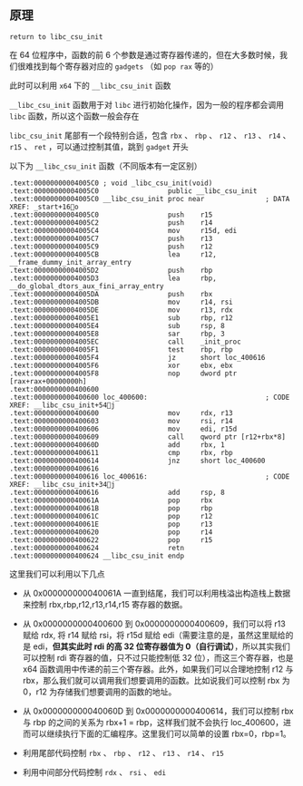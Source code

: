 ## 原理

`return to libc_csu_init`

在 64 位程序中，函数的前 6 个参数是通过寄存器传递的，但在大多数时候，我们很难找到每个寄存器对应的 `gadgets` （如 `pop rax` 等的）

此时可以利用 `x64` 下的 `__libc_csu_init` 函数

`__libc_csu_init` 函数用于对 `libc` 进行初始化操作，因为一般的程序都会调用 `libc` 函数，所以这个函数一般会存在

`libc_csu_init` 尾部有一个段特别合适，包含 `rbx` 、 `rbp` 、 `r12` 、 `r13` 、 `r14` 、 `r15` 、 `ret` ，可以通过控制其值，跳到 `gadget` 开头

以下为 `__libc_csu_init` 函数（不同版本有一定区别）
``` 函数原型
.text:00000000004005C0 ; void _libc_csu_init(void)
.text:00000000004005C0                 public __libc_csu_init
.text:00000000004005C0 __libc_csu_init proc near               ; DATA XREF: _start+16o
.text:00000000004005C0                 push    r15
.text:00000000004005C2                 push    r14
.text:00000000004005C4                 mov     r15d, edi
.text:00000000004005C7                 push    r13
.text:00000000004005C9                 push    r12
.text:00000000004005CB                 lea     r12, __frame_dummy_init_array_entry
.text:00000000004005D2                 push    rbp
.text:00000000004005D3                 lea     rbp, __do_global_dtors_aux_fini_array_entry
.text:00000000004005DA                 push    rbx
.text:00000000004005DB                 mov     r14, rsi
.text:00000000004005DE                 mov     r13, rdx
.text:00000000004005E1                 sub     rbp, r12
.text:00000000004005E4                 sub     rsp, 8
.text:00000000004005E8                 sar     rbp, 3
.text:00000000004005EC                 call    _init_proc
.text:00000000004005F1                 test    rbp, rbp
.text:00000000004005F4                 jz      short loc_400616
.text:00000000004005F6                 xor     ebx, ebx
.text:00000000004005F8                 nop     dword ptr [rax+rax+00000000h]
.text:0000000000400600
.text:0000000000400600 loc_400600:                             ; CODE XREF: __libc_csu_init+54j
.text:0000000000400600                 mov     rdx, r13
.text:0000000000400603                 mov     rsi, r14
.text:0000000000400606                 mov     edi, r15d
.text:0000000000400609                 call    qword ptr [r12+rbx*8]
.text:000000000040060D                 add     rbx, 1
.text:0000000000400611                 cmp     rbx, rbp
.text:0000000000400614                 jnz     short loc_400600
.text:0000000000400616
.text:0000000000400616 loc_400616:                             ; CODE XREF: __libc_csu_init+34j
.text:0000000000400616                 add     rsp, 8
.text:000000000040061A                 pop     rbx
.text:000000000040061B                 pop     rbp
.text:000000000040061C                 pop     r12
.text:000000000040061E                 pop     r13
.text:0000000000400620                 pop     r14
.text:0000000000400622                 pop     r15
.text:0000000000400624                 retn
.text:0000000000400624 __libc_csu_init endp
```

这里我们可以利用以下几点

- 从 0x000000000040061A 一直到结尾，我们可以利用栈溢出构造栈上数据来控制 rbx,rbp,r12,r13,r14,r15 寄存器的数据。
- 从 0x0000000000400600 到 0x0000000000400609，我们可以将 r13 赋给 rdx, 将 r14 赋给 rsi，将 r15d 赋给 edi（需要注意的是，虽然这里赋给的是 edi，**但其实此时 rdi 的高 32 位寄存器值为 0（自行调试）**，所以其实我们可以控制 rdi 寄存器的值，只不过只能控制低 32 位），而这三个寄存器，也是 x64 函数调用中传递的前三个寄存器。此外，如果我们可以合理地控制 r12 与 rbx，那么我们就可以调用我们想要调用的函数。比如说我们可以控制 rbx 为 0，r12 为存储我们想要调用的函数的地址。
- 从 0x000000000040060D 到 0x0000000000400614，我们可以控制 rbx 与 rbp 的之间的关系为 rbx+1 = rbp，这样我们就不会执行 loc_400600，进而可以继续执行下面的汇编程序。这里我们可以简单的设置 rbx=0，rbp=1。

- 利用尾部代码控制 `rbx` 、 `rbp` 、 `r12` 、 `r13` 、 `r14` 、 `r15`
- 利用中间部分代码控制 `rdx` 、 `rsi` 、 `edi`
